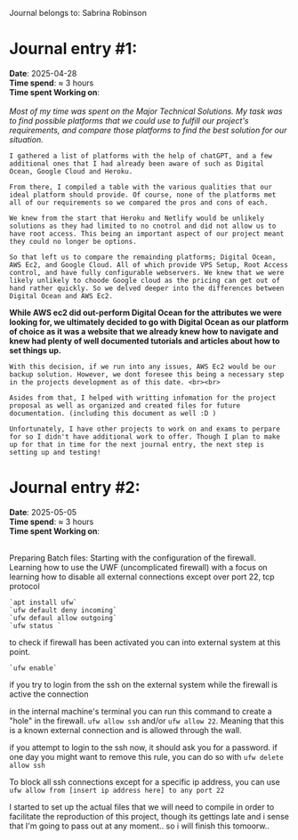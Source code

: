 Journal belongs to: Sabrina Robinson
# Journal entry #1:

**Date**: 2025-04-28<br>
<b>Time spend</b>: ≈ 3 hours<br>
<b>Time spent Working on</b>:<br><br>
    <i>Most of my time was spent on the Major Technical Solutions. My task was to find possible platforms that we could use to fulfill our project's requirements, and compare those platforms to find the best solution for our situation.</i> <br>

    I gathered a list of platforms with the help of chatGPT, and a few additional ones that I had already been aware of such as Digital Ocean, Google Cloud and Heroku. 

    From there, I compiled a table with the various qualities that our ideal platform should provide. Of course, none of the platforms met all of our requirements so we compared the pros and cons of each.

    We knew from the start that Heroku and Netlify would be unlikely solutions as they had limited to no cnotrol and did not allow us to have root access. This being an important aspect of our project meant they could no longer be options.

    So that left us to compare the remainding platforms; Digital Ocean, AWS Ec2, and Google Cloud. All of which provide VPS Setup, Root Access control, and have fully configurable webservers. We knew that we were likely unlikely to choode Google cloud as the pricing can get out of hand rather quickly. So we delved deeper into the differences between Digital Ocean and AWS Ec2. 

<b>While AWS ec2 did out-perform Digital Ocean for the attributes we were looking for, we ultimately decided to go with Digital Ocean as our platform of choice as it was a website that we already knew how to navigate and knew had plenty of well documented tutorials and articles about how to set things up.</b> 

    With this decision, if we run into any issues, AWS Ec2 would be our backup solution. However, we dont foresee this being a necessary step in the projects development as of this date. <br><br>

    Asides from that, I helped with writting infomation for the project proposal as well as organized and created files for future documentation. (including this document as well :D )

    Unfortunately, I have other projects to work on and exams to perpare for so I didn't have additional work to offer. Though I plan to make up for that in time for the next journal entry, the next step is setting up and testing!

# Journal entry #2:

**Date**: 2025-05-05<br>
<b>Time spend</b>: ≈ 3 hours<br>
<b>Time spent Working on</b>:<br><br>

Preparing Batch files: 
    Starting with the configuration of the firewall. 
    Learning how to use the UWF (uncomplicated firewall) with a focus on learning how to disable all external connections except over port 22, tcp protocol 

    `apt install ufw`
    `ufw default deny incoming`
    `ufw defaul allow outgoing`
    `ufw status `
    
to check if firewall has been activated
you can into external system at this point. 

    `ufw enable`
if you try to login from the ssh on the external system while the firewall is active the connection 

in the internal machine's terminal you can run this command to create a "hole" in the firewall. `ufw allow ssh` and/or `ufw allow 22`. Meaning that this is a known external connection and is allowed through the wall.

if you attempt to login to the ssh now, it should ask you for a password.
if one day you might want to remove this rule, you can do so with `ufw delete allow ssh`

To block all ssh connections except for a specific ip address, you can use `ufw allow from [insert ip address here] to any port 22`

I started to set up the actual files that we will need to compile in order to facilitate the reproduction of this project, 
though its gettings late and i sense that I'm going to pass out at any moment.. so i will finish this tomoorw..